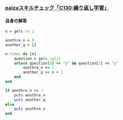 ### [paizaスキルチェック「C130:繰り返し学習」](https://paiza.jp/challenges/share/5SAXRsarGG4Jrf6QqH5M-xcv-CAz8nthFIbZd-tqb7s?campaign=165&source=social)
#### 自身の解答
```ruby
n = gets.to_i

anothre_n = 0
another_q = []

n.times do |n|
    question = gets.split
    unless question[0] == "y" && question[1] == "y"
        anothre_n += 1
        another_q << n + 1
    end
end

if anothre_n >= 1
    puts anothre_n
    puts another_q
else
    puts anothre_n
end

```

